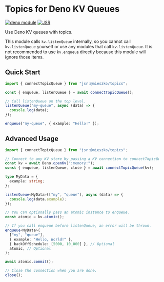 # Topics for Deno KV Queues

[![deno module](https://shield.deno.dev/x/topics)](https://deno.land/x/topics)
[![JSR](https://jsr.io/badges/@mieszko/topics)](https://jsr.io/@mieszko/topics)

Use Deno KV queues with topics.

This module calls `kv.listenQueue` internally, so you cannot call
`kv.listenQueue` yourself or use any modules that call `kv.listenQueue`. It is
not recommended to use `kv.enqueue` directly because this module will ignore
those items.

## Quick Start

```typescript
import { connectTopicQueue } from "jsr:@mieszko/topics";

const { enqueue, listenQueue } = await connectTopicQueue();

// Call listenQueue on the top level.
listenQueue("my-queue", async (data) => {
  console.log(data);
});

enqueue("my-queue", { example: "Hello!" });
```

## Advanced Usage

```typescript
import { connectTopicQueue } from "jsr:@mieszko/topics";

// Connect to any KV store by passing a KV connection to connectTopicQueue.
const kv = await Deno.openKv(":memory:");
const { enqueue, listenQueue, close } = await connectTopicQueue(kv);

type MyData = {
  example: string;
};

listenQueue<MyData>(["my", "queue"], async (data) => {
  console.log(data.example);
});

// You can optionally pass an atomic instance to enqueue.
const atomic = kv.atomic();

// If you call enqueue before listenQueue, an error will be thrown.
enqueue<MyData>(
  ["my", "queue"],
  { example: "Hello, World!" },
  { backOffSchedule: [5000, 10_000] }, // Optional
  atomic, // Optional
);

await atomic.commit();

// Close the connection when you are done.
close();
```
